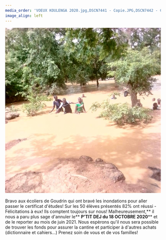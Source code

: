 ```yaml
---
media_order: 'VOEUX KOULENGA 2020.jpg,DSCN7441 - Copie.JPG,DSCN7442 - Copie.JPG,DSCN7443 - Copie.JPG,DSCN7440 - Copie.JPG,COURSE PAINLEVE.jpg,Voix de l''ain 31.01.2020.jpg,DSCN7159 - Copie.JPG,2020.07  Inondation 1.JPG,2020.07 Inondation 2.JPG'
image_align: left
---
```


![](2020.07%20Inondation%202.JPG)

Bravo aux écoliers de Goudrin qui ont bravé les inondations pour aller passer le certificat d'études!
Sur les 50 élèves présentés 82% ont réussi - Félicitations à eux!
Ils comptent toujours sur nous!
Malheureusement,** il nous a paru plus sage d'annuler le** **P'TIT DEJ du 18 OCTOBRE 2020**** et de le reporter au mois de juin 2021.
Nous espèrons qu'il nous sera possible de trouver les fonds pour assurer la cantine et participer à d'autres achats (dictionnaire et cahiers...)
Prenez soin de vous et de vos familles!


